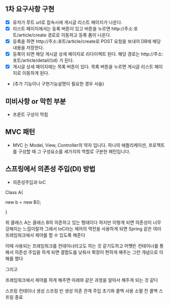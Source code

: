 ## 1차 요구사항 구현
- [x] 유저가 루트 url로 접속시에 게시글 리스트 페이지가 나온다.
- [x] 리스트 페이지에서는 등록 버튼이 있고 버튼을 누르면 http://주소:포트/article/create 경로로 이동하고 등록 폼이 나온다.
- [x] 등록을 하면 http://주소:포트/article/create로 POST 요청을 보내어 DB에 해당 내용을 저장한다.
- [x] 등록이 되면 해당 게시글 상세 페이지로 리다이렉트 된다. 해당 경로는 http://주소:포트/article/detail/{id} 가 된다.
- [x] 게시글 상세 페이지에는 목록 버튼이 있다. 목록 버튼을 누르면 게시글 리스트 페이지로 이동하게 된다.
- (추가 기능이나 구현기능설명이 필요한 경우 서술)

## 미비사항 or 막힌 부분
- 프론트 구성이 막힘

## MVC 패턴
- MVC 는 Model, View, Controller의 약자 입니다. 하나의 애플리케이션, 프로젝트를 구성할 때 그 구성요소를 세가지의 역할로 구분한 패턴입니다.

## 스프링에서 의존성 주입(DI) 방법
- 의존성주입과 IoC

Class A{

new b = new B();

}


위 클래스 A는 클래스 B의 의존하고 있는 형태이다
하지만 이렇게 되면 의존성이 너무 강해지는 느낌이랄까
그래서 IoC라는 제어의 역전을 사용하게 되면 Spring 같은 여러 프레임워크에서 제어를 할 수 있도록 해준다

이때 사용되는 프레임워크를 컨테이너라고도 하는 것 같기도하고 어쨋든 컨테이너를 통해서 의존성 주입을 하게 되면 결합도를 낮춰서 확장이 편하게 해주는 그런 개념으로 이해를 했다

그리고

프레임워크에서 제어를 하게 해주면 아래와 같은 과정을 알아서 해주게 되는 것 같다

스프링 컨테이너 생성
스프링 빈 생성
의존 관계 주입
초기화 콜백
사용
소멸 전 콜백
스프링 종료